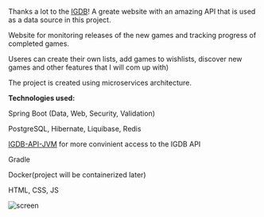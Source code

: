 Thanks a lot to the [IGDB](https://www.igdb.com)! A greate website with an amazing API that is used as a data source in this project.

Website for monitoring releases of the new games and tracking progress of completed games.

Useres can create their own lists, add games to wishlists, discover new games and other features that I will com up with)

The project is created using microservices architecture. 

**Technologies used:**

Spring Boot (Data, Web, Security, Validation)

PostgreSQL, Hibernate, Liquibase, Redis

[IGDB-API-JVM](https://github.com/husnjak/IGDB-API-JVM) for more convinient access to the IGDB API 

Gradle

Docker(project will be containerized later)

HTML, CSS, JS


![screen](https://github.com/user-attachments/assets/eacf9c00-b8e2-442d-8636-ebb2ac442c77)
